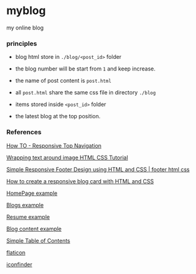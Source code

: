 # myblog

my online blog

### principles

- blog html store in `./blog/<post_id>` folder

- the blog number will be start from `1` and keep increase.

- the name of post content is `post.html`

- all `post.html` share the same css file in directory `./blog`

- items stored inside `<post_id>` folder

- the latest blog at the top position.

### References

[How TO - Responsive Top Navigation](https://www.w3schools.com/howto/howto_js_topnav_responsive.asp)

[Wrapping text around image HTML CSS Tutorial](https://www.youtube.com/watch?v=5Uz33vo4GoQ)

[Simple Responsive Footer Design using HTML and CSS | footer html css](https://www.youtube.com/watch?v=IWFCBvepUlY)

[How to create a responsive blog card with HTML and CSS](https://www.youtube.com/watch?v=zV4AqtTLQXU)

[HomePage example](https://huyenchip.com/)

[Blogs example](http://lilianweng.github.io/)

[Resume example](https://chomeyama.github.io/Profile/)

[Blog content example](https://huyenchip.com/2022/08/03/stream-processing-for-data-scientists.html)

[Simple Table of Contents](https://www.tipsandtricks-hq.com/simple-table-of-contents-toc-using-pure-html-and-css-code-9217)

[flaticon](https://www.flaticon.com/)

[iconfinder](https://www.iconfinder.com/)
